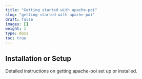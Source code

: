 ```yaml
---
title: "Getting started with apache-poi"
slug: "getting-started-with-apache-poi"
draft: false
images: []
weight: 1
type: docs
toc: true
---
```


## Installation or Setup
Detailed instructions on getting apache-poi set up or installed.

